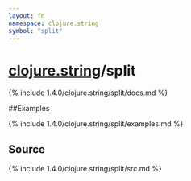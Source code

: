 ```yaml
---
layout: fn
namespace: clojure.string
symbol: "split"
---
```


# [clojure.string](../)/split

{% include 1.4.0/clojure.string/split/docs.md %}

##Examples

{% include 1.4.0/clojure.string/split/examples.md %}
## Source
{% include 1.4.0/clojure.string/split/src.md %}

